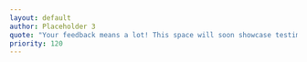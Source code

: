 ```yaml
---
layout: default
author: Placeholder 3
quote: "Your feedback means a lot! This space will soon showcase testimonials highlighting my work and skills."
priority: 120
---
```

